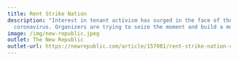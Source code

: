 ```yaml
---
title: Rent Strike Nation
description: "Interest in tenant activism has surged in the face of the
  coronavirus. Organizers are trying to seize the moment and build a movement. "
image: /img/new-republic.jpeg
outlet: The New Republic
outlet-url: https://newrepublic.com/article/157081/rent-strike-nation-coronavirus
---
```

